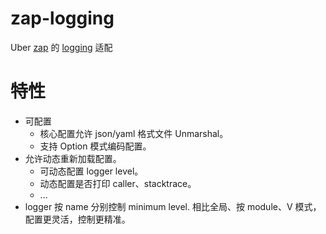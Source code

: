 zap-logging
===
Uber [zap](https://github.com/uber-go/zap) 的 [logging](https://github.com/yimi-go/logging) 适配
# 特性
* 可配置
  * 核心配置允许 json/yaml 格式文件 Unmarshal。
  * 支持 Option 模式编码配置。
* 允许动态重新加载配置。
  * 可动态配置 logger level。
  * 动态配置是否打印 caller、stacktrace。
  * ...
* logger 按 name 分别控制 minimum level. 相比全局、按 module、V 模式，配置更灵活，控制更精准。
